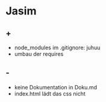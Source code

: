 # Jasim

## +

- node_modules im .gitignore: juhuu
- umbau der requires

## -

- keine Dokumentation in Doku.md
- index.html lädt das css nicht
